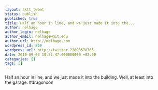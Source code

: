 ```yaml
---
layout: aktt_tweet
status: publish
published: true
title: Half an hour in line, and we just made it into the...
author: nelhage
author_login: nelhage
author_email: nelhage@mit.edu
author_url: http://nelhage.com
wordpress_id: 869
wordpress_url: http://twitter-22893578765
date: 2010-09-03 10:52:47.000000000 +02:00
categories: []
tags: []
---
```

Half an hour in line, and we just made it into the building. Well, at least into the garage. #dragoncon
